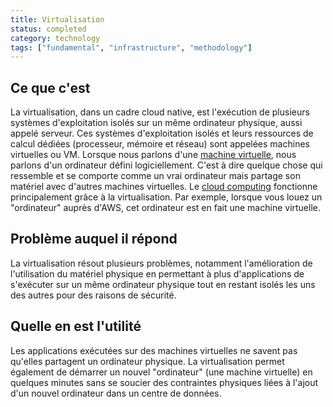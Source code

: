 ```yaml
---
title: Virtualisation
status: completed
category: technology
tags: ["fundamental", "infrastructure", "methodology"]
---
```


## Ce que c'est

La virtualisation, dans un cadre cloud native,
est l'exécution de plusieurs systèmes d'exploitation isolés sur un même ordinateur physique, aussi appelé serveur.
Ces systèmes d'exploitation isolés et leurs ressources de calcul dédiées (processeur, mémoire et réseau) sont
appelées machines virtuelles ou VM.
Lorsque nous parlons d'une [machine virtuelle](/virtual-machine/), nous parlons d'un ordinateur défini logiciellement.
C'est à dire quelque chose qui ressemble et se comporte comme un vrai ordinateur mais partage son matériel avec d'autres machines virtuelles.
Le [cloud computing](/cloud-computing/) fonctionne  principalement grâce à la virtualisation.
Par exemple, lorsque vous louez un "ordinateur" auprès d'AWS, cet ordinateur est en fait une machine virtuelle.

## Problème auquel il répond

La virtualisation résout plusieurs problèmes, notamment l'amélioration de l'utilisation du matériel physique
en permettant à plus d'applications de s'exécuter sur un même ordinateur physique
tout en restant isolés les uns des autres pour des raisons de sécurité.

## Quelle en est l'utilité

Les applications exécutées sur des machines virtuelles ne savent pas qu'elles partagent un ordinateur physique.
La virtualisation permet également de démarrer un nouvel "ordinateur" (une machine virtuelle) en quelques minutes
sans se soucier des contraintes physiques liées à l'ajout d'un nouvel ordinateur dans un centre de données.
